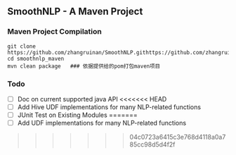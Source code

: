 ## SmoothNLP - A Maven Project
### Maven Project Compilation
```shell
git clone https://github.com/zhangruinan/SmoothNLP.githttps://github.com/zhangruinan/SmoothNLP.git
cd smoothnlp_maven
mvn clean package   ### 依据提供给的pom打包maven项目
```

### Todo
* [ ] Doc on current supported java API
<<<<<<< HEAD
* [ ] Add Hive UDF implementations for many NLP-related functions
* [ ] JUnit Test on Existing Modules
=======
* [ ] Add UDF implementations for many NLP-related functions
>>>>>>> 04c0723a6415c3e768d4118a0a785cc98d5d4f2f
